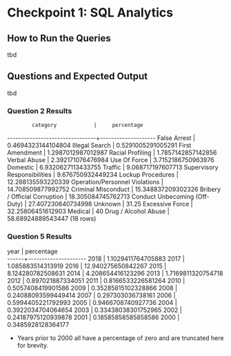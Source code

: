 # Checkpoint 1: SQL Analytics

## How to Run the Queries
tbd

## Questions and Expected Output
tbd


### Question 2 Results

            category            |     percentage     
--------------------------------+--------------------
 False Arrest                   | 0.4694323144104804
 Illegal Search                 | 0.5291005291005291
 First Amendment                | 1.2987012987012987
 Racial Profiling               | 1.7857142857142856
 Verbal Abuse                   |  2.392171076476984
 Use Of Force                   | 3.7152186750963976
 Domestic                       | 6.9320627113433755
 Traffic                        |  9.068717197607713
 Supervisory Responsibilities   |  9.676750932449234
 Lockup Procedures              | 12.288135593220339
 Operation/Personnel Violations | 14.708509877992752
 Criminal Misconduct            | 15.348837209302326
 Bribery / Official Corruption  | 18.305084745762713
 Conduct Unbecoming (Off-Duty)  | 27.407230640734998
 Unknown                        |              31.25
 Excessive Force                |  32.25806451612903
 Medical                        |                 40
 Drug / Alcohol Abuse           |  58.68924889543447
(18 rows)

### Question 5 Results

 year |     percentage      
------+---------------------
 2018 |  1.1029411764705883
 2017 |   1.085883514313919
 2016 |  12.940275650842267
 2015 |   8.124280782508631
 2014 |   4.208654416123296
 2013 |  1.7169811320754718
 2012 |   0.897021887334051
 2011 |  0.8166533226581264
 2010 |  0.5057408419901586
 2009 | 0.35285815102328866
 2008 | 0.24088093599449414
 2007 |   0.297303036738161
 2006 |  0.5994405221792993
 2005 |  0.9466708740927736
 2004 |  0.3922034704064654
 2003 | 0.33438038301752965
 2002 | 0.24187975120939878
 2001 | 0.18585858585858586
 2000 |  0.3485928128364177
 
 * Years prior to 2000 all have a percentage of zero and are truncated here for brevity.
